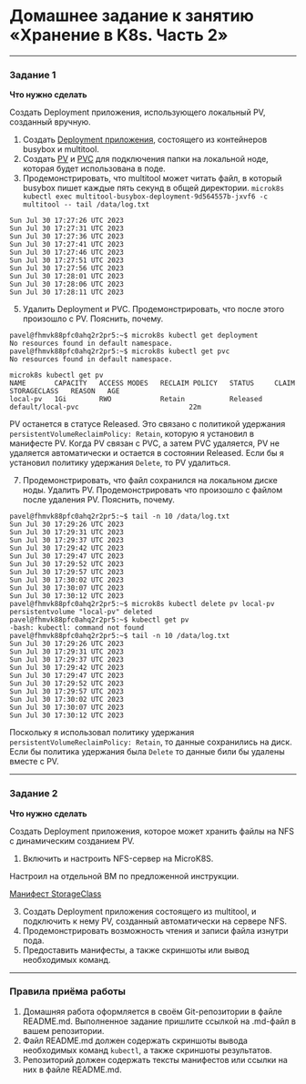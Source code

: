 # Домашнее задание к занятию «Хранение в K8s. Часть 2»

------

### Задание 1

**Что нужно сделать**

Создать Deployment приложения, использующего локальный PV, созданный вручную.

1. Создать [Deployment приложения](https://github.com/omega-pasha/kuber-homeworks/blob/main/2.2/netology-deployment.yaml), состоящего из контейнеров busybox и multitool.
2. Создать [PV](https://github.com/omega-pasha/kuber-homeworks/blob/main/2.2/netology-pv.yaml) и [PVC](https://github.com/omega-pasha/kuber-homeworks/blob/main/2.2/netology-pvc.yaml) для подключения папки на локальной ноде, которая будет использована в поде.
3. Продемонстрировать, что multitool может читать файл, в который busybox пишет каждые пять секунд в общей директории.
`microk8s kubectl exec multitool-busybox-deployment-9d564557b-jxvf6 -c multitool -- tail /data/log.txt`
```
Sun Jul 30 17:27:26 UTC 2023
Sun Jul 30 17:27:31 UTC 2023
Sun Jul 30 17:27:36 UTC 2023
Sun Jul 30 17:27:41 UTC 2023
Sun Jul 30 17:27:46 UTC 2023
Sun Jul 30 17:27:51 UTC 2023
Sun Jul 30 17:27:56 UTC 2023
Sun Jul 30 17:28:01 UTC 2023
Sun Jul 30 17:28:06 UTC 2023
Sun Jul 30 17:28:11 UTC 2023
```
5. Удалить Deployment и PVC. Продемонстрировать, что после этого произошло с PV. Пояснить, почему.
```
pavel@fhmvk88pfc0ahq2r2pr5:~$ microk8s kubectl get deployment
No resources found in default namespace.
pavel@fhmvk88pfc0ahq2r2pr5:~$ microk8s kubectl get pvc
No resources found in default namespace.
```
```
microk8s kubectl get pv
NAME       CAPACITY   ACCESS MODES   RECLAIM POLICY   STATUS     CLAIM               STORAGECLASS   REASON   AGE
local-pv   1Gi        RWO            Retain           Released   default/local-pvc                           22m
```

PV останется в статусе Released. Это связано с политикой удержания `persistentVolumeReclaimPolicy: Retain`, которую я установил в манифесте PV. Когда PV связан с PVC, а затем PVC удаляется, PV не удаляется автоматически и остается в состоянии Released. Если бы я установил политику удержания `Delete`, то PV удалиться.

7. Продемонстрировать, что файл сохранился на локальном диске ноды. Удалить PV.  Продемонстрировать что произошло с файлом после удаления PV. Пояснить, почему.
```
pavel@fhmvk88pfc0ahq2r2pr5:~$ tail -n 10 /data/log.txt
Sun Jul 30 17:29:26 UTC 2023
Sun Jul 30 17:29:31 UTC 2023
Sun Jul 30 17:29:37 UTC 2023
Sun Jul 30 17:29:42 UTC 2023
Sun Jul 30 17:29:47 UTC 2023
Sun Jul 30 17:29:52 UTC 2023
Sun Jul 30 17:29:57 UTC 2023
Sun Jul 30 17:30:02 UTC 2023
Sun Jul 30 17:30:07 UTC 2023
Sun Jul 30 17:30:12 UTC 2023
pavel@fhmvk88pfc0ahq2r2pr5:~$ microk8s kubectl delete pv local-pv
persistentvolume "local-pv" deleted
pavel@fhmvk88pfc0ahq2r2pr5:~$ kubectl get pv
-bash: kubectl: command not found
pavel@fhmvk88pfc0ahq2r2pr5:~$ tail -n 10 /data/log.txt
Sun Jul 30 17:29:26 UTC 2023
Sun Jul 30 17:29:31 UTC 2023
Sun Jul 30 17:29:37 UTC 2023
Sun Jul 30 17:29:42 UTC 2023
Sun Jul 30 17:29:47 UTC 2023
Sun Jul 30 17:29:52 UTC 2023
Sun Jul 30 17:29:57 UTC 2023
Sun Jul 30 17:30:02 UTC 2023
Sun Jul 30 17:30:07 UTC 2023
Sun Jul 30 17:30:12 UTC 2023
```

Поскольку я использовал  политику удержания `persistentVolumeReclaimPolicy: Retain`, то данные сохранились на диск. Если бы политика удержания была `Delete` то данные били бы удалены вместе с PV.

------

### Задание 2

**Что нужно сделать**

Создать Deployment приложения, которое может хранить файлы на NFS с динамическим созданием PV.

1. Включить и настроить NFS-сервер на MicroK8S.

Настроил на отдельной ВМ по предложенной инструкции.

[Манифест StorageClass]()

3. Создать Deployment приложения состоящего из multitool, и подключить к нему PV, созданный автоматически на сервере NFS.
4. Продемонстрировать возможность чтения и записи файла изнутри пода. 
5. Предоставить манифесты, а также скриншоты или вывод необходимых команд.

------

### Правила приёма работы

1. Домашняя работа оформляется в своём Git-репозитории в файле README.md. Выполненное задание пришлите ссылкой на .md-файл в вашем репозитории.
2. Файл README.md должен содержать скриншоты вывода необходимых команд `kubectl`, а также скриншоты результатов.
3. Репозиторий должен содержать тексты манифестов или ссылки на них в файле README.md.
